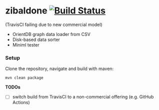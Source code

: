 # zibaldone [![Build Status](https://travis-ci.com/dritter-sap/zibaldone.svg?branch=master)](https://travis-ci.com/dritter-sap/zibaldone)
(TravisCI failing due to new commercial model)

- OrientDB graph data loader from CSV
- Disk-based data sorter
- Miniml tester

### Setup

Clone the repository, navigate and build with maven:

```
mvn clean package
```

**TODOs**

- [ ] switch build from TravisCI to a non-commercial offering (e.g. GitHub Actions)
